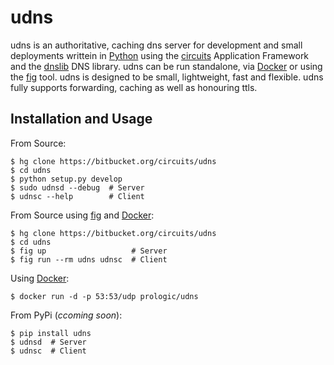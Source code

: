 udns
====

udns is an authoritative, caching dns server for development and small deployments writtein in [Python][] using the [circuits][] Application Framework and the [dnslib][] DNS library. udns can be run standalone, via [Docker][] or using the [fig][] tool. udns is designed to be small, lightweight, fast and flexible. udns fully supports forwarding, caching as well as honouring ttls.

Installation and Usage
----------------------

From Source:

    $ hg clone https://bitbucket.org/circuits/udns
    $ cd udns
    $ python setup.py develop
    $ sudo udnsd --debug  # Server
    $ udnsc --help        # Client

From Source using [fig][] and [Docker][]:

    $ hg clone https://bitbucket.org/circuits/udns
    $ cd udns
    $ fig up                   # Server
    $ fig run --rm udns udnsc  # Client

Using [Docker][]:

    $ docker run -d -p 53:53/udp prologic/udns

From PyPi (*ccoming soon*):

    $ pip install udns
    $ udnsd  # Server
    $ udnsc  # Client

  [Python]: http://python.org/
  [circuits]: http://circuitsframework.org/
  [dnslib]: https://pypi.python.org/pypi/dnslib
  [Docker]: http://docker.com/
  [fig]: http://fig.sh/